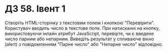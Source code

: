 # ДЗ 58. Івент 1
Створіть HTML-сторінку з текстовим полем і кнопкою "Перевірити". Користувач вводить число в текстове поле. При натисканні на кнопку, використовуючи інлайн атрибут JavaScript, перевірте, чи є введене число парним або непарним. Виведіть результат у спливаюче вікно (alert) з повідомленням "Парне число" або "Непарне число" відповідно.
